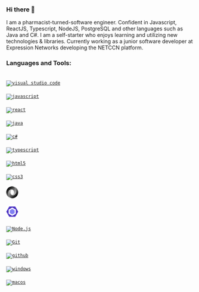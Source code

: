 ### Hi there 👋

I am a pharmacist-turned-software engineer. Confident in Javascript, ReactJS, Typescript, NodeJS, PostgreSQL and other languages such as Java and C#. I am a self-starter who enjoys learning and utilizing new technologies & libraries. Currently working as a junior software developer at Expression Networks developing the NETCCN platform. 

<!--
**iralvin/iralvin** is a ✨ _special_ ✨ repository because its `README.md` (this file) appears on your GitHub profile.

Here are some ideas to get you started:

- 🔭 I’m currently working on ...
- 🌱 I’m currently learning ...
- 👯 I’m looking to collaborate on ...
- 🤔 I’m looking for help with ...
- 💬 Ask me about ...
- 📫 How to reach me: ...
- 😄 Pronouns: ...
- ⚡ Fun fact: ...
-->
### Languages and Tools:

[<code>
<img alt="visual studio code"  src="https://img.icons8.com/fluent/32/000000/visual-studio-code-2019.png" />
</code>](https://code.visualstudio.com/)
[<code>
<img alt="javascript" src="https://img.icons8.com/color/32/000000/javascript.png" />
</code>](https://developer.mozilla.org/en-US/docs/Web/JavaScript)
[<code>
<img alt="react"  src="https://img.icons8.com/color/32/000000/react-native.png" />
</code>](https://reactjs.org/)
[<code>
<img alt="java"  src="https://img.icons8.com/color/32/000000/java-coffee-cup-logo.png">
</code>](https://docs.oracle.com/en/java/)
[<code>
<img alt="c#" src="https://img.icons8.com/color/32/000000/c-sharp-logo.png"/>
</code>](https://docs.microsoft.com/en-us/dotnet/csharp/)
[<code>
<img alt="typescript"  src="https://img.icons8.com/color/32/000000/typescript.png">
</code>](https://www.typescriptlang.org/)
[<code>
<img alt="html5"  src="https://img.icons8.com/color/32/000000/html-5.png">
</code>](https://developer.mozilla.org/en-US/docs/Web/HTML)
[<code>
<img alt="css3"  src="https://img.icons8.com/color/32/000000/css3.png">
</code>](https://developer.mozilla.org/en-US/docs/Web/CSS)
[<code>
<img alt="json" width="32" src="https://raw.githubusercontent.com/github/explore/80688e429a7d4ef2fca1e82350fe8e3517d3494d/topics/json/json.png">
</code>](https://www.json.org/json-en.html)
[<code>
<img alt="eslint" width="32" src="https://raw.githubusercontent.com/github/explore/80688e429a7d4ef2fca1e82350fe8e3517d3494d/topics/eslint/eslint.png">
</code>](https://eslint.org/)
[<code>
<img alt="Node.js"  src="https://img.icons8.com/color/32/000000/nodejs.png">
</code>](https://nodejs.org/en/)
[<code>
<img alt="Git"  src="https://img.icons8.com/color/32/000000/git.png">
</code>](https://git-scm.com/)
[<code>
<img alt="github"  src="https://img.icons8.com/ios-glyphs/32/000000/github.png">
</code>](https://github.com/)
[<code>
<img alt="windows"  src="https://img.icons8.com/color/32/000000/windows-10.png">
</code>](https://www.microsoft.com/en-us/windows)
[<code>
<img alt="macos"  src="https://img.icons8.com/officel/32/000000/mac-logo.png">
</code>](https://developer.apple.com/macos/)
